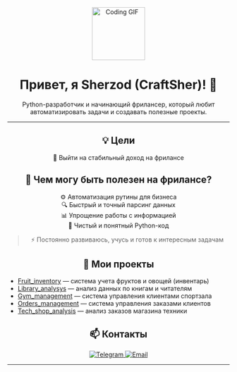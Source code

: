 <div id="header" align="center">
  <img src="https://media0.giphy.com/media/v1.Y2lkPTc5MGI3NjExcDRxaHprZHEydWV4ZTI1MjY0cmd1bG9tNnBuNzd2dHpkaWFqbXRxdCZlcD12MV9pbnRlcm5hbF9naWZfYnlfaWQmY3Q9cw/JR7iS0j2YwfW9mopu3/giphy.gif" width="120" alt="Coding GIF"/>
</div>

<h1 align="center">
  Привет, я Sherzod (CraftSher)! 👋
</h1>

<p align="center">
  Python-разработчик и начинающий фрилансер, который любит автоматизировать задачи и создавать полезные проекты.
</p>

---

<div align="center">

  <h2>💡 Цели</h2>

  <ul style="list-style-type:none; padding:0;">
    <li>💼 Выйти на стабильный доход на фрилансе</li>
  </ul>

  <h2>🧭 Чем могу быть полезен на фрилансе?</h2>

  <ul style="list-style-type:none; padding:0;">
    <li>⚙️ Автоматизация рутины для бизнеса</li>
    <li>🔍 Быстрый и точный парсинг данных</li>
    <li>📊 Упрощение работы с информацией</li>
    <li>🐍 Чистый и понятный Python-код</li>
  </ul>

  <blockquote>
    ⚡ Постоянно развиваюсь, учусь и готов к интересным задачам
  </blockquote>

  <h2>🚀 Мои проекты</h2>
  
  <ul style="text-align:left; max-width:600px; margin:auto;">
    <li><a href="https://github.com/CraftSher/Fruit_inventory">Fruit_inventory</a> — система учета фруктов и овощей (инвентарь)</li>
    <li><a href="https://github.com/CraftSher/Library_analysys">Library_analysys</a> — анализ данных по книгам и читателям</li>
    <li><a href="https://github.com/CraftSher/Gym_management">Gym_management</a> — система управления клиентами спортзала</li>
    <li><a href="https://github.com/CraftSher/Orders_management">Orders_management</a> — система управления заказами клиентов</li>
    <li><a href="https://github.com/CraftSher/Tech_shop_analysis">Tech_shop_analysis</a> — анализ заказов магазина техники</li>
  </ul>

  <h2>📫 Контакты</h2>
  <p>
    <a href="https://t.me/clever_blok" target="_blank">
      <img src="https://img.shields.io/badge/Telegram-2CA5E0?style=for-the-badge&logo=telegram&logoColor=white" alt="Telegram"/>
    </a>
    <a href="mailto:serzodtagirov87@gmail.com" target="_blank">
      <img src="https://img.shields.io/badge/Email-D14836?style=for-the-badge&logo=gmail&logoColor=white" alt="Email"/>
    </a>
  </p>

</div>

---






